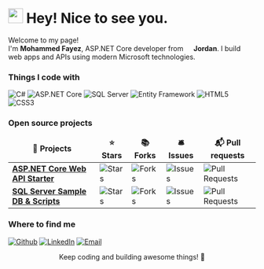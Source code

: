 <h1><img src="https://emojis.slackmojis.com/emojis/images/1531849430/4246/blob-sunglasses.gif?1531849430" width="30"/> Hey! Nice to see you.</h1>

<p>Welcome to my page! </br> I'm <b>Mohammed Fayez</b>, ASP.NET Core developer from <img src="https://upload.wikimedia.org/wikipedia/commons/thumb/c/c0/Flag_of_Jordan.svg/32px-Flag_of_Jordan.svg.png" width="13"/> <b>Jordan</b>. I build web apps and APIs using modern Microsoft technologies.</p>

<h3>Things I code with</h3>
<p>
  <img alt="C#" src="https://img.shields.io/badge/-C%23-239120?style=flat-square&logo=c-sharp&logoColor=white" />
  <img alt="ASP.NET Core" src="https://img.shields.io/badge/-ASP.NET_Core-512BD4?style=flat-square&logo=asp.net&logoColor=white" />
  <img alt="SQL Server" src="https://img.shields.io/badge/-SQL_Server-CC2927?style=flat-square&logo=microsoft-sql-server&logoColor=white" />
  <img alt="Entity Framework" src="https://img.shields.io/badge/-Entity_Framework-512BD4?style=flat-square&logo=entity-framework&logoColor=white" />
  <img alt="HTML5" src="https://img.shields.io/badge/-HTML5-E34F26?style=flat-square&logo=html5&logoColor=white" />
  <img alt="CSS3" src="https://img.shields.io/badge/-CSS3-1572B6?style=flat-square&logo=css3&logoColor=white" />
</p>

<h3>Open source projects</h3>
<table>
  <thead align="center">
    <tr border: none;>
      <td><b>🎁 Projects</b></td>
      <td><b>⭐ Stars</b></td>
      <td><b>📚 Forks</b></td>
      <td><b>🛎 Issues</b></td>
      <td><b>📬 Pull requests</b></td>
    </tr>
  </thead>
  <tbody>
    <tr>
      <td><a href="#"><b>ASP.NET Core Web API Starter</b></a></td>
      <td><img alt="Stars" src="https://img.shields.io/github/stars/mhmdFayez41/aspnetcore-webapi-starter?style=flat-square&labelColor=343b41"/></td>
      <td><img alt="Forks" src="https://img.shields.io/github/forks/mhmdFayez41/aspnetcore-webapi-starter?style=flat-square&labelColor=343b41"/></td>
      <td><img alt="Issues" src="https://img.shields.io/github/issues/mhmdFayez41/aspnetcore-webapi-starter?style=flat-square&labelColor=343b41"/></td>
      <td><img alt="Pull Requests" src="https://img.shields.io/github/issues-pr/mhmdFayez41/aspnetcore-webapi-starter?style=flat-square&labelColor=343b41"/></td>
    </tr>
    <tr>
      <td><a href="#"><b>SQL Server Sample DB & Scripts</b></a></td>
      <td><img alt="Stars" src="https://img.shields.io/github/stars/mhmdFayez41/sqlserver-sample-db?style=flat-square&labelColor=343b41"/></td>
      <td><img alt="Forks" src="https://img.shields.io/github/forks/mhmdFayez41/sqlserver-sample-db?style=flat-square&labelColor=343b41"/></td>
      <td><img alt="Issues" src="https://img.shields.io/github/issues/mhmdFayez41/sqlserver-sample-db?style=flat-square&labelColor=343b41"/></td>
      <td><img alt="Pull Requests" src="https://img.shields.io/github/issues-pr/mhmdFayez41/sqlserver-sample-db?style=flat-square&labelColor=343b41"/></td>
    </tr>
  </tbody>
</table>

<h3>Where to find me</h3>
<p>
<a href="https://github.com/mhmdFayez41" target="_blank"><img alt="Github" src="https://img.shields.io/badge/GitHub-%2312100E.svg?&style=for-the-badge&logo=Github&logoColor=white" /></a>
<a href="https://www.linkedin.com/in/mohammad-fayez-321563325" target="_blank"><img alt="LinkedIn" src="https://img.shields.io/badge/linkedin-%230077B5.svg?&style=for-the-badge&logo=linkedin&logoColor=white" /></a>
<a href="mailto:your-email@example.com" target="_blank"><img alt="Email" src="https://img.shields.io/badge/Email-D14836?style=for-the-badge&logo=gmail&logoColor=white" /></a>
</p>

<p align="center">Keep coding and building awesome things! 🚀</p>
